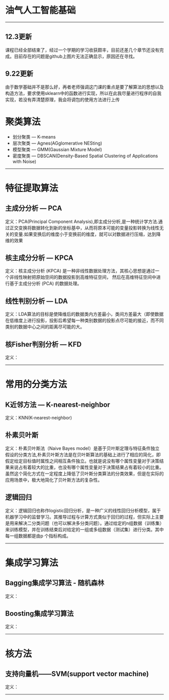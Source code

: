 # 油气人工智能基础<br />
---
## 12.3更新<br />

课程已经全部结束了，经过一个学期的学习收获颇丰，目前还差几个章节还没有完成。目前存在的问题是github上图片无法正确显示，原因还在寻找。<br />
## 9.22更新<br />
由于数学基础并不是那么好，再者老师强调这门课的重点是要了解算法的思想以及构造方法，要求使用sklearn中的函数进行实现，所以在此我尽量进行程序的自我实现，若没有弄清楚原理，我会将调包的使用方法进行上传<br />
# 聚类算法<br />
- 划分聚类 — K-means<br />
- 层次聚类 — Agnes(AGglomerative NESting)<br />
- 模型聚类 — GMM(Gaussian Mixture Model)<br />
- 密度聚类 — DBSCAN(Density-Based Spatial Clustering of Applications with Noise)<br />

---
# 特征提取算法<br />
## 主成分分析 — PCA<br />
定义：PCA(Principal Component Analysis),即主成分分析,是一种统计学方法.通过正交变换将数据转化到新的坐标基中，从而将原本可能的变量投影转换为线性无关的变量.如果变换后的维度小于变换前的维度，就可以对数据进行压缩，达到降维的效果<br />
## 核主成分分析 — KPCA<br />
定义：核主成分分析 (KPCA) 是一种非线性数据处理方法，其核心思想是通过一个非线性映射把原始空间的数据投影到高维特征空间， 然后在高维特征空间中进行基于主成分分析 (PCA) 的数据处理。<br />
## 线性判别分析 — LDA<br />
定义：LDA算法的目标是使降维后的数据类内方差最小，类间方差最大（即使数据在低维度上进行投影，投影后希望每一种类别数据的投影点尽可能的接近，而不同类别的数据中心之间的距离尽可能的大。<br />
## 核Fisher判别分析 — KFD<br />
定义：<br />

---
# 常用的分类方法<br />
## K近邻方法 — K-nearest-neighbor<br />
定义：KNN(K-nearest-neighbor)<br />
## 朴素贝叶斯<br />
定义：朴素贝叶斯法（Naive Bayes model）是基于贝叶斯定理与特征条件独立假设的分类方法,朴素贝叶斯方法是在贝叶斯算法的基础上进行了相应的简化，即假定给定目标值时属性之间相互条件独立。也就是说没有哪个属性变量对于决策结果来说占有着较大的比重，也没有哪个属性变量对于决策结果占有着较小的比重。虽然这个简化方式在一定程度上降低了贝叶斯分类算法的分类效果，但是在实际的应用场景中，极大地简化了贝叶斯方法的复杂性。<br />
## 逻辑回归<br />
定义：逻辑回归也称作logistic回归分析，是一种广义的线性回归分析模型，属于机器学习中的监督学习。其推导过程与计算方式类似于回归的过程，但实际上主要是用来解决二分类问题（也可以解决多分类问题）。通过给定的n组数据（训练集）来训练模型，并在训练结束后对给定的一组或多组数据（测试集）进行分类。其中每一组数据都是由p 个指标构成。<br />

---
# 集成学习算法<br />
## Bagging集成学习算法 - 随机森林<br />
定义：<br />
## Boosting集成学习算法<br />
定义：<br />

---
# 核方法<br />
## 支持向量机——SVM(support vector machine)<br />
定义：<br />

---
